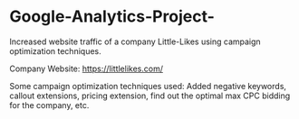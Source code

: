 # Google-Analytics-Project-

Increased website traffic of a company Little-Likes using campaign optimization techniques. 

Company Website: https://littlelikes.com/

Some campaign optimization techniques used: Added negative keywords, callout extensions, pricing extension, find out the optimal max CPC bidding for the company, etc.
